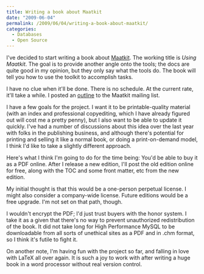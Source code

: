 ```yaml
---
title: Writing a book about Maatkit
date: "2009-06-04"
permalink: /2009/06/04/writing-a-book-about-maatkit/
categories:
  - Databases
  - Open Source
---
```

I've decided to start writing a book about [Maatkit][1]. The working title is *Using Maatkit*. The goal is to provide another angle onto the tools; the docs are quite good in my opinion, but they only say what the tools do. The book will tell you how to use the toolkit to accomplish tasks.

I have no clue when it'll be done. There is no schedule. At the current rate, it'll take a while. I posted an [outline][2] to the Maatkit mailing list.

I have a few goals for the project. I want it to be printable-quality material (with an index and professional copyediting, which I have already figured out will cost me a pretty penny), but I also want to be able to update it quickly. I've had a number of discussions about this idea over the last year with folks in the publishing business, and although there's potential for printing and selling it like a normal book, or doing a print-on-demand model, I think I'd like to take a slightly different approach.

Here's what I think I'm going to do for the time being: You'd be able to buy it as a PDF online. After I release a new edition, I'll post the old edition online for free, along with the TOC and some front matter, etc from the new edition.

My initial thought is that this would be a one-person perpetual license. I might also consider a company-wide license. Future editions would be a free upgrade. I'm not set on that path, though.

I wouldn't encrypt the PDF; I'd just trust buyers with the honor system. I take it as a given that there's no way to prevent unauthorized redistribution of the book. It did not take long for High Performance MySQL to be downloadable from all sorts of unethical sites as a PDF and in .chm format, so I think it's futile to fight it.

On another note, I'm having fun with the project so far, and falling in love with LaTeX all over again. It is such a joy to work with after writing a huge book in a word processor without real version control.

 [1]: http://www.maatkit.org/
 [2]: http://groups.google.com/group/maatkit-discuss/browse_thread/thread/941df762ff63069

